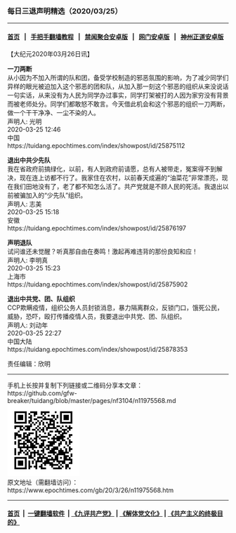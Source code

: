 ### 每日三退声明精选（2020/03/25）
------------------------

#### [首页](https://github.com/gfw-breaker/banned-news1/blob/master/README.md) &nbsp;&nbsp;|&nbsp;&nbsp; [手把手翻墙教程](https://github.com/gfw-breaker/guides/wiki) &nbsp;&nbsp;|&nbsp;&nbsp; [禁闻聚合安卓版](https://github.com/gfw-breaker/bn-android) &nbsp;&nbsp;|&nbsp;&nbsp; [网门安卓版](https://github.com/oGate2/oGate) &nbsp;&nbsp;|&nbsp;&nbsp; [神州正道安卓版](https://github.com/SzzdOgate/update) 



<div class="post_content" id="artbody" itemprop="articleBody">
 <!-- article content begin -->
 <p>
  【大纪元2020年03月26日讯】
 </p>
 <p>
  <strong>
   一刀两断
  </strong>
  <br/>
  从小因为不加入所谓的队和团，备受学校制造的邪恶氛围的影响，为了减少同学们异样的眼光被迫加入这个邪恶的团和队，从加入那一刻这个邪恶的组织从来没说话一句实话，从来没有为人民为同学办过事实，同学打架被打的人因为家穷没有背景而被老师处分。同学们都敢怒不敢言。今天借此机会和这个邪恶的组织一刀两断，做一个干干净净、一尘不染的人。
  <br/>
  声明人: 光明
  <br/>
  2020-03-25 12:46
  <br/>
  中国
  <br/>
  https://tuidang.epochtimes.com/index/showpost/id/25875112
 </p>
 <p>
  <strong>
   退出中共少先队
  </strong>
  <br/>
  我在省政府前搞绿化，以前，有人到政府前请愿，总有人被带走，冤案得不到解决，现在连上访都不行了。我家住在农村，以前春天成遍的“油菜花”非常漂亮，现在我们田地没有了，老了都不知怎么活了。共产党就是不顾人民的死活。我退出以前被骗加入的“少先队”组织。
  <br/>
  声明人: 志美
  <br/>
  2020-03-25 15:18
  <br/>
  安徽
  <br/>
  https://tuidang.epochtimes.com/index/showpost/id/25876197
 </p>
 <p>
  <strong>
   声明退队
  </strong>
  <br/>
  试问谁还未觉醒？听真那自由在奏鸣！激起再难违背的那份良知和应！
  <br/>
  声明人: 李明真
  <br/>
  2020-03-25 15:23
  <br/>
  上海市
  <br/>
  https://tuidang.epochtimes.com/index/showpost/id/25875902
 </p>
 <p>
  <strong>
   退出中共党、团、队组织
  </strong>
  <br/>
  CCP欺瞒疫情，组织公务人员封锁消息，暴力隔离群众，反锁门口，饿死公民，威胁，恐吓，殴打传播疫情人员，我要退出中共党、团、队组织。
  <br/>
  声明人: 刘动年
  <br/>
  2020-03-25 22:27
  <br/>
  中国大陆
  <br/>
  https://tuidang.epochtimes.com/index/showpost/id/25878353
 </p>
 <p>
  责任编辑：欣明
 </p>
 <!-- article content end -->
 <div id="below_article_ad">
 </div>
</div>

<hr/>
手机上长按并复制下列链接或二维码分享本文章：<br/>
https://github.com/gfw-breaker/tuidang/blob/master/pages/nf3104/n11975568.md <br/>
<a href='https://github.com/gfw-breaker/tuidang/blob/master/pages/nf3104/n11975568.md'><img src='https://github.com/gfw-breaker/tuidang/blob/master/pages/nf3104/n11975568.md.png'/></a> <br/>
原文地址（需翻墙访问）：https://www.epochtimes.com/gb/20/3/26/n11975568.htm


------------------------
#### [首页](https://github.com/gfw-breaker/banned-news/blob/master/README.md) &nbsp;|&nbsp; [一键翻墙软件](https://github.com/gfw-breaker/nogfw/blob/master/README.md) &nbsp;| [《九评共产党》](https://github.com/gfw-breaker/9ping.md/blob/master/README.md#九评之一评共产党是什么) | [《解体党文化》](https://github.com/gfw-breaker/jtdwh.md/blob/master/README.md) | [《共产主义的终极目的》](https://github.com/gfw-breaker/gczydzjmd.md/blob/master/README.md)


<img src='http://gfw-breaker.win/tuidang/pages/nf3104/n11975568.md' width='0px' height='0px'/>